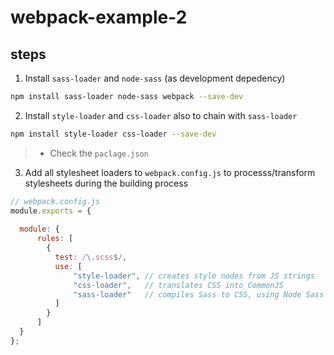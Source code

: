 # webpack-example-2


## steps

1. Install `sass-loader` and `node-sass` (as development depedency)
```bash
npm install sass-loader node-sass webpack --save-dev
```
2. Install `style-loader` and `css-loader` also to chain with `sass-loader`
```bash
npm install style-loader css-loader --save-dev
```
> - Check the `paclage.json`

3. Add all stylesheet loaders to `webpack.config.js` to processs/transform stylesheets during the building process
```javascript
// webpack.config.js
module.exports = {
  
  module: {
      rules: [
        {
          test: /\.scss$/,
          use: [
              "style-loader", // creates style nodes from JS strings
              "css-loader",   // translates CSS into CommonJS
              "sass-loader"   // compiles Sass to CSS, using Node Sass by default
          ]
        }
      ]
  }
};
```
